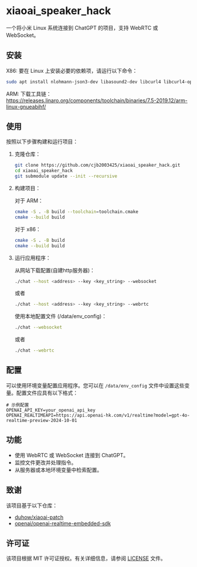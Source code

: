 # xiaoai_speaker_hack

一个将小米 Linux 系统连接到 ChatGPT 的项目，支持 WebRTC 或 WebSocket。

## 安装

X86:
要在 Linux 上安装必要的依赖项，请运行以下命令：

```sh
sudo apt install nlohmann-json3-dev libasound2-dev libcurl4 libcurl4-openssl-dev libopus-dev libwebsockets-dev
```
ARM:
下载工具链：
https://releases.linaro.org/components/toolchain/binaries/7.5-2019.12/arm-linux-gnueabihf/

## 使用

按照以下步骤构建和运行项目：

1. 克隆仓库：
    ```sh
    git clone https://github.com/cjb2003425/xiaoai_speaker_hack.git
    cd xiaoai_speaker_hack
    git submodule update --init --recursive
    ```

2. 构建项目：

    对于 ARM：
    ```sh
    cmake -S . -B build --toolchain=toolchain.cmake
    cmake --build build
    ```
    对于 x86：
    ```sh
    cmake -S . -B build
    cmake --build build
    ``` 

3. 运行应用程序：

    从网站下载配置(自建http服务器)：
    ```sh
    ./chat --host <address> --key <key_string> --websocket
    ```

    或者

    ```sh
    ./chat --host <address> --key <key_string> --webrtc
    ```

    使用本地配置文件 (/data/env_config)：
    ```sh
    ./chat --websocket
    ```

    或者

    ```sh
    ./chat --webrtc
    ```

## 配置

可以使用环境变量配置应用程序。您可以在 `/data/env_config` 文件中设置这些变量。配置文件应具有以下格式：

```
# 示例配置
OPENAI_API_KEY=your_openai_api_key
OPENAI_REALTIMEAPI=https://api.openai-hk.com/v1/realtime?model=gpt-4o-realtime-preview-2024-10-01
```

## 功能

- 使用 WebRTC 或 WebSocket 连接到 ChatGPT。
- 监控文件更改并处理指令。
- 从服务器或本地环境变量中检索配置。

## 致谢

该项目基于以下仓库：

- [duhow/xiaoai-patch](https://github.com/duhow/xiaoai-patch)
- [openai/openai-realtime-embedded-sdk](https://github.com/openai/openai-realtime-embedded-sdk)

## 许可证

该项目根据 MIT 许可证授权。有关详细信息，请参阅 [LICENSE](LICENSE) 文件。
